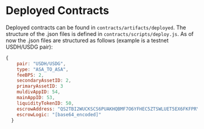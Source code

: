 # Deployed Contracts
Deployed contracts can be found in `contracts/artifacts/deployed`.
The structure of the .json files is defined in `contracts/scripts/deploy.js`.
As of now the .json files are structured as follows (example is a testnet USDH/USDG pair):
```javascript
{
    pair: "USDH/USDG",
    type: "ASA_TO_ASA",
    feeBPS: 2,
    secondaryAssetID: 2,
    primaryAssetID: 3
    muldivAppID: 54,
    mainAppID: 53,
    liquidityTokenID: 50,
    escrowAddress: "QS2TBI2WUCKSCS6PUAKHQBMF7O6YFHEC5ZTSWLUET5EX6FKFPRY7HTHB3I",
    escrowLogic: "[base64_encoded]"
  }
```

